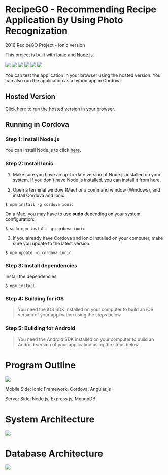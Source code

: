 # RecipeGO - Recommending Recipe Application By Using Photo Recognization

2016 RecipeGO Project - Ionic version

This project is built with [Ionic](http://ionicframework.com/) and [Node.js](https://nodejs.org/en/).

<img src = "http://postfiles13.naver.net/20160707_60/gongsuni94_1467824824578k5iOY_JPEG/RecipeGO4.png?type=w1">
<img src = "http://postfiles8.naver.net/20160707_231/gongsuni94_1467824824778UR4z8_JPEG/RecipeGO5.png?type=w1">

<img src = "http://postfiles8.naver.net/20160707_23/gongsuni94_14678248252781Fvkg_JPEG/RecipeGO8.png?type=w1">
<img src = "http://postfiles9.naver.net/20160707_104/gongsuni94_1467824825487UWwnM_JPEG/RecipeGO9.png?type=w1">

<img src = "http://postfiles7.naver.net/20160707_70/gongsuni94_1467824824976inuLM_JPEG/RecipeGO6.png?type=w1">
<img src = "http://postfiles14.naver.net/20160707_221/gongsuni94_14678248251271mNT6_JPEG/RecipeGO7.png?type=w1">

You can test the application in your browser using the hosted version.
You can also run the application as a hybrid app in Cordova.

## Hosted Version

Click [here](https://ancient-escarpment-45607.herokuapp.com) to run the hosted version in your browser.

## Running in Cordova

### Step 1: Install Node.js

You can install Node.js to click [here](https://nodejs.org/en/).

### Step 2: Install Ionic

1. Make sure you have an up-to-date version of Node.js installed on your system. If you don't have Node.js installed, you can install it from here.

2. Open a terminal window (Mac) or a command window (Windows), and install Cordova and Ionic:

  ```
  $ npm install -g cordova ionic
  ```
  
  On a Mac, you may have to use **sudo** depending on your system configuration:

  ```
  $ sudo npm install -g cordova ionic
  ```

3. If you already have Cordova and Ionic installed on your computer, make sure you update to the latest version:

  ```
  $ npm update -g cordova ionic
  ```
  
### Step 3: Install dependencies

Install the dependencies

```
$ npm install
```

### Step 4: Building for iOS

> You need the iOS SDK installed on your computer to build an iOS version of your application using the steps below.

### Step 5: Building for Android

> You need the Android SDK installed on your computer to build an Android version of your application using the steps below.

# Program Outline

<img src = "http://postfiles14.naver.net/20160707_253/gongsuni94_1467824824413bEjqm_JPEG/RecipeGO3.png?type=w1">

Mobile Side: Ionic Framework, Cordova, Angular.js

Server Side: Node.js, Express.js, MongoDB

# System Architecture

<img src = "http://postfiles11.naver.net/20160707_106/gongsuni94_1467824823891BFuBP_JPEG/RecipeGO1.png?type=w1">

# Database Architecture

<img src = "http://postfiles2.naver.net/20160707_33/gongsuni94_1467824824181jTerg_PNG/RecipeGO2.png?type=w1">
